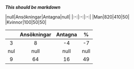 ***This should be markdown***

|null|Ansökningar|Antagna|null|
|:-:|:-:|:-:|
|Man|820|410|50|
|Kvinnor|100|50|50|

||Ansökningar|Antagna|%|
|:-:|:-:|:-:|:-:|
|3|8|-4|-7|
|nul|null|null|null|
|9|64|16|49|
